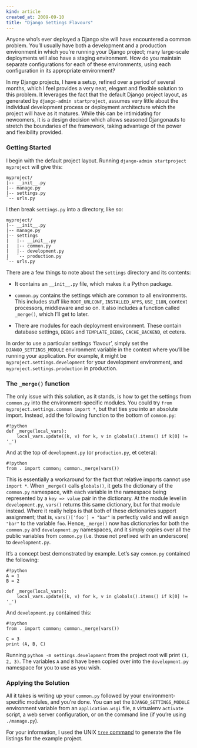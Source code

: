 ```yaml
---
kind: article
created_at: 2009-09-10
title: "Django Settings Flavours"
---
```


Anyone who’s ever deployed a Django site will have encountered a common problem.
You’ll usually have both a development and a production environment in which
you’re running your Django project; many large-scale deployments will also have
a staging environment. How do you maintain separate configurations for each of
these environments, using each configuration in its appropriate environment?

In my Django projects, I have a setup, refined over a period of several months,
which I feel provides a very neat, elegant and flexible solution to this
problem. It leverages the fact that the default Django project layout, as
generated by `django-admin startproject`, assumes very little about the
individual development process or deployment architecture which the project will
have as it matures. While this can be intimidating for newcomers, it is a design
decision which allows seasoned Djangonauts to stretch the boundaries of the
framework, taking advantage of the power and flexibility provided.

### Getting Started

I begin with the default project layout. Running
`django-admin startproject myproject` will give this:

    myproject/
    |-- __init__.py
    |-- manage.py
    |-- settings.py
    `-- urls.py

I then break `settings.py` into a directory, like so:

    myproject/
    |-- __init__.py
    |-- manage.py
    |-- settings
    |   |-- __init__.py
    |   |-- common.py
    |   |-- development.py
    |   `-- production.py
    `-- urls.py

There are a few things to note about the `settings` directory and its contents:

*   It contains an `__init__.py` file, which makes it a Python package.

*   `common.py` contains the settings which are common to all environments. This
    includes stuff like `ROOT_URLCONF`, `INSTALLED_APPS`, `USE_I18N`, context
    processors, middleware and so on. It also includes a function called
    `_merge()`, which I’ll get to later.

*   There are modules for each deployment environment. These contain database
    settings, `DEBUG` and `TEMPLATE_DEBUG`, `CACHE_BACKEND`, et cetera.

In order to use a particular settings ‘flavour’, simply set the
`DJANGO_SETTINGS_MODULE` environment variable in the context where you’ll be
running your application. For example, it might be
`myproject.settings.development` for your development environment, and
`myproject.settings.production` in production.

### The `_merge()` function

The only issue with this solution, as it stands, is how to get the settings from
`common.py` into the environment-specific modules. You could try
`from myproject.settings.common import *`, but that ties you into an absolute
import. Instead, add the following function to the bottom of `common.py`:

    #!python
    def _merge(local_vars):
        local_vars.update((k, v) for k, v in globals().items() if k[0] != '_')

And at the top of `development.py` (or `production.py`, et cetera):

    #!python
    from . import common; common._merge(vars())

This is essentially a workaround for the fact that relative imports cannot use
`import *`. When `_merge()` calls `globals()`, it gets the dictionary of the
`common.py` namespace, with each variable in the namespace being represented by
a `key => value` pair in the dictionary. At the module level in
`development.py`, `vars()` returns this same dictionary, but for that module
instead. Where it really helps is that both of these dictionaries support
assignment; that is, `vars()['foo'] = "bar"` is perfectly valid and will assign
`"bar"` to the variable `foo`. Hence, `_merge()` now has dictionaries for both
the `common.py` and `development.py` namespaces, and it simply copies over all
the public variables from `common.py` (i.e. those not prefixed with an
underscore) to `development.py`.

It’s a concept best demonstrated by example. Let’s say `common.py` contained the
following:

    #!python
    A = 1
    B = 2

    def _merge(local_vars):
        local_vars.update((k, v) for k, v in globals().items() if k[0] != '_')

And `development.py` contained this:

    #!python
    from . import common; common._merge(vars())

    C = 3
    print (A, B, C)

Running `python -m settings.development` from the project root will print
`(1, 2, 3)`. The variables `A` and `B` have been copied over into the
`development.py` namespace for you to use as you wish.

### Applying the Solution

All it takes is writing up your `common.py` followed by your
environment-specific modules, and you’re done. You can set the
`DJANGO_SETTINGS_MODULE` environment variable from an `application.wsgi` file, a
virtualenv `activate` script, a web server configuration, or on the command line
(if you’re using `./manage.py`).

For your information, I used the UNIX
[`tree` command](http://mama.indstate.edu/users/ice/tree/) to generate the file
listings for the example project.
